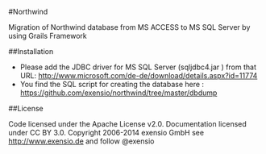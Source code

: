 #Northwind

Migration of  Northwind database from MS ACCESS to MS SQL Server by using Grails Framework

##Installation
* Please add the JDBC driver for MS SQL Server (sqljdbc4.jar
) from that URL: http://www.microsoft.com/de-de/download/details.aspx?id=11774
* You find the SQL script for creating the database here : https://github.com/exensio/northwind/tree/master/dbdump
 
##License

Code licensed under the Apache License v2.0. 
Documentation licensed under CC BY 3.0.
Copyright 2006-2014 exensio GmbH
see http://www.exensio.de and follow @exensio


